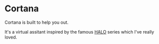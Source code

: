 Cortana
=======

Cortana is built to help you out.

It's a virtual assitant inspired by the famous [HALO](http://en.wikipedia.org/wiki/Halo_(series)) series which I've really loved.
